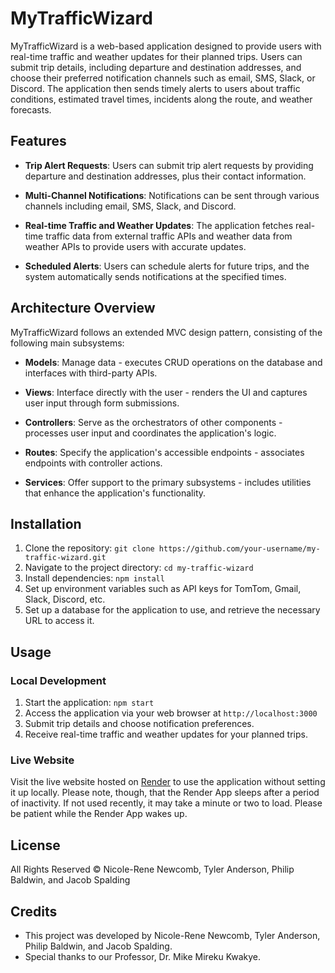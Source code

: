 # MyTrafficWizard

MyTrafficWizard is a web-based application designed to provide users with real-time traffic and weather updates for their planned trips. Users can submit trip details, including departure and destination addresses, and choose their preferred notification channels such as email, SMS, Slack, or Discord. The application then sends timely alerts to users about traffic conditions, estimated travel times, incidents along the route, and weather forecasts.

## Features

- **Trip Alert Requests**: Users can submit trip alert requests by providing departure and destination addresses, plus their contact information.
  
- **Multi-Channel Notifications**: Notifications can be sent through various channels including email, SMS, Slack, and Discord.

- **Real-time Traffic and Weather Updates**: The application fetches real-time traffic data from external traffic APIs and weather data from weather APIs to provide users with accurate updates.

- **Scheduled Alerts**: Users can schedule alerts for future trips, and the system automatically sends notifications at the specified times.

## Architecture Overview

MyTrafficWizard follows an extended MVC design pattern, consisting of the following main subsystems:
- **Models**: Manage data - executes CRUD operations on the database and interfaces with third-party APIs.
  
- **Views**: Interface directly with the user - renders the UI and captures user input through form submissions.
  
- **Controllers**: Serve as the orchestrators of other components - processes user input and coordinates the application's logic.

- **Routes**: Specify the application's accessible endpoints - associates endpoints with controller actions.
  
- **Services**: Offer support to the primary subsystems - includes utilities that enhance the application's functionality.

## Installation

1. Clone the repository: `git clone https://github.com/your-username/my-traffic-wizard.git`
2. Navigate to the project directory: `cd my-traffic-wizard`
3. Install dependencies: `npm install`
4. Set up environment variables such as API keys for TomTom, Gmail, Slack, Discord, etc.
5. Set up a database for the application to use, and retrieve the necessary URL to access it.

## Usage

### Local Development
1. Start the application: `npm start`
2. Access the application via your web browser at `http://localhost:3000`
3. Submit trip details and choose notification preferences.
4. Receive real-time traffic and weather updates for your planned trips.

### Live Website
Visit the live website hosted on [Render](https://mytrafficwizard.onrender.com) to use the application without setting it up locally. Please note, though, that the Render App sleeps after a period of inactivity. If not used recently, it may take a minute or two to load. Please be patient while the Render App wakes up.

## License

All Rights Reserved © Nicole-Rene Newcomb, Tyler Anderson, Philip Baldwin, and Jacob Spalding

## Credits

- This project was developed by Nicole-Rene Newcomb, Tyler Anderson, Philip Baldwin, and Jacob Spalding.
- Special thanks to our Professor, Dr. Mike Mireku Kwakye.
